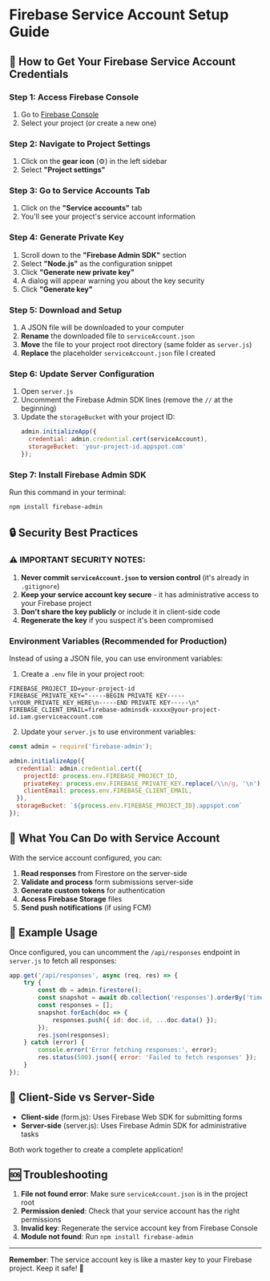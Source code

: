 # Firebase Service Account Setup Guide

## 🔑 How to Get Your Firebase Service Account Credentials

### Step 1: Access Firebase Console
1. Go to [Firebase Console](https://console.firebase.google.com/)
2. Select your project (or create a new one)

### Step 2: Navigate to Project Settings
1. Click on the **gear icon** (⚙️) in the left sidebar
2. Select **"Project settings"**

### Step 3: Go to Service Accounts Tab
1. Click on the **"Service accounts"** tab
2. You'll see your project's service account information

### Step 4: Generate Private Key
1. Scroll down to the **"Firebase Admin SDK"** section
2. Select **"Node.js"** as the configuration snippet
3. Click **"Generate new private key"**
4. A dialog will appear warning you about the key security
5. Click **"Generate key"**

### Step 5: Download and Setup
1. A JSON file will be downloaded to your computer
2. **Rename** the downloaded file to `serviceAccount.json`
3. **Move** the file to your project root directory (same folder as `server.js`)
4. **Replace** the placeholder `serviceAccount.json` file I created

### Step 6: Update Server Configuration
1. Open `server.js`
2. Uncomment the Firebase Admin SDK lines (remove the `//` at the beginning)
3. Update the `storageBucket` with your project ID:
   ```javascript
   admin.initializeApp({
     credential: admin.credential.cert(serviceAccount),
     storageBucket: 'your-project-id.appspot.com'
   });
   ```

### Step 7: Install Firebase Admin SDK
Run this command in your terminal:
```bash
npm install firebase-admin
```

## 🔒 Security Best Practices

### ⚠️ IMPORTANT SECURITY NOTES:
1. **Never commit `serviceAccount.json` to version control** (it's already in `.gitignore`)
2. **Keep your service account key secure** - it has administrative access to your Firebase project
3. **Don't share the key publicly** or include it in client-side code
4. **Regenerate the key** if you suspect it's been compromised

### Environment Variables (Recommended for Production)
Instead of using a JSON file, you can use environment variables:

1. Create a `.env` file in your project root:
```env
FIREBASE_PROJECT_ID=your-project-id
FIREBASE_PRIVATE_KEY="-----BEGIN PRIVATE KEY-----\nYOUR_PRIVATE_KEY_HERE\n-----END PRIVATE KEY-----\n"
FIREBASE_CLIENT_EMAIL=firebase-adminsdk-xxxxx@your-project-id.iam.gserviceaccount.com
```

2. Update your `server.js` to use environment variables:
```javascript
const admin = require('firebase-admin');

admin.initializeApp({
  credential: admin.credential.cert({
    projectId: process.env.FIREBASE_PROJECT_ID,
    privateKey: process.env.FIREBASE_PRIVATE_KEY.replace(/\\n/g, '\n'),
    clientEmail: process.env.FIREBASE_CLIENT_EMAIL,
  }),
  storageBucket: `${process.env.FIREBASE_PROJECT_ID}.appspot.com`
});
```

## 🎯 What You Can Do with Service Account

With the service account configured, you can:

1. **Read responses** from Firestore on the server-side
2. **Validate and process** form submissions server-side
3. **Generate custom tokens** for authentication
4. **Access Firebase Storage** files
5. **Send push notifications** (if using FCM)

## 🔧 Example Usage

Once configured, you can uncomment the `/api/responses` endpoint in `server.js` to fetch all responses:

```javascript
app.get('/api/responses', async (req, res) => {
    try {
        const db = admin.firestore();
        const snapshot = await db.collection('responses').orderBy('timestamp', 'desc').get();
        const responses = [];
        snapshot.forEach(doc => {
            responses.push({ id: doc.id, ...doc.data() });
        });
        res.json(responses);
    } catch (error) {
        console.error('Error fetching responses:', error);
        res.status(500).json({ error: 'Failed to fetch responses' });
    }
});
```

## 📱 Client-Side vs Server-Side

- **Client-side** (form.js): Uses Firebase Web SDK for submitting forms
- **Server-side** (server.js): Uses Firebase Admin SDK for administrative tasks

Both work together to create a complete application!

## 🆘 Troubleshooting

1. **File not found error**: Make sure `serviceAccount.json` is in the project root
2. **Permission denied**: Check that your service account has the right permissions
3. **Invalid key**: Regenerate the service account key from Firebase Console
4. **Module not found**: Run `npm install firebase-admin`

---

**Remember**: The service account key is like a master key to your Firebase project. Keep it safe! 🔐
